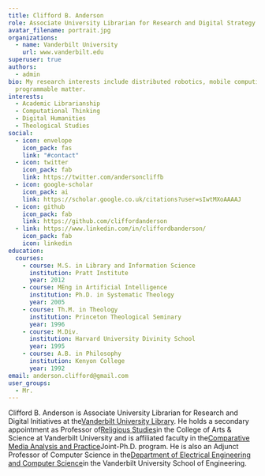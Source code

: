 ```yaml
---
title: Clifford B. Anderson
role: Associate University Librarian for Research and Digital Strategy
avatar_filename: portrait.jpg
organizations:
  - name: Vanderbilt University
    url: www.vanderbilt.edu
superuser: true
authors:
  - admin
bio: My research interests include distributed robotics, mobile computing and
  programmable matter.
interests:
  - Academic Librarianship
  - Computational Thinking
  - Digital Humanities
  - Theological Studies
social:
  - icon: envelope
    icon_pack: fas
    link: "#contact"
  - icon: twitter
    icon_pack: fab
    link: https://twitter.com/andersoncliffb
  - icon: google-scholar
    icon_pack: ai
    link: https://scholar.google.co.uk/citations?user=sIwtMXoAAAAJ
  - icon: github
    icon_pack: fab
    link: https://github.com/cliffordanderson
  - link: https://www.linkedin.com/in/cliffordbanderson/
    icon_pack: fab
    icon: linkedin
education:
  courses:
    - course: M.S. in Library and Information Science
      institution: Pratt Institute
      year: 2012
    - course: MEng in Artificial Intelligence
      institution: Ph.D. in Systematic Theology
      year: 2005
    - course: Th.M. in Theology
      institution: Princeton Theological Seminary
      year: 1996
    - course: M.Div.
      institution: Harvard University Divinity School
      year: 1995
    - course: A.B. in Philosophy
      institution: Kenyon College
      year: 1992
email: anderson.clifford@gmail.com
user_groups:
  - Mr.
---
```

Clifford B. Anderson is Associate University Librarian for Research and Digital Initiatives at the[Vanderbilt University Library](http://www.library.vanderbilt.edu/). He holds a secondary appointment as Professor of[Religious Studies](https://as.vanderbilt.edu/religiousstudies/)in the College of Arts & Science at Vanderbilt University and is affiliated faculty in the[Comparative Media Analysis and Practice](https://as.vanderbilt.edu/cmap/)Joint-Ph.D. program. He is also an Adjunct Professor of Computer Science in the[Department of Electrical Engineering and Computer Science](https://engineering.vanderbilt.edu//eecs/)in the Vanderbilt University School of Engineering.